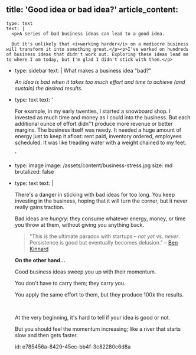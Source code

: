 title: 'Good idea or bad idea?'
article_content:
  -
    type: text
    text: |
      <p>A series of bad business ideas can lead to a good idea.
      
      But it's unlikely that <i>working harder</i> on a mediocre business will transform it into something great.</p><p>I've worked on hundreds of business ideas that didn't work out. Exploring these ideas lead me to where I am today, but I'm glad I didn't stick with them.</p>
  -
    type: sidebar
    text: |
      What makes a business idea "bad?"
      
      _An idea is bad when it takes too much effort and time to achieve (and sustain) the desired results._
  -
    type: text
    text: '<p>For example, in my early twenties, I started a snowboard shop. I invested as much time and money as I could into the business. But each additional ounce of effort didn''t produce more revenue or better margins. The business itself was needy. It needed a huge amount of energy just to keep it afloat: rent paid, inventory ordered, employees scheduled. It was like treading water with a weight chained to my feet.</p>'
  -
    type: image
    image: /assets/content/business-stress.jpg
    size: md
    brutalized: false
  -
    type: text
    text: |
      <p>There's a danger in sticking with bad ideas for too long. You keep investing in the business, hoping that it will turn the corner, but it never really gains traction.</p><p>Bad ideas are <i>hungry</i>: they consume whatever energy, money, or time you throw at them, without giving you anything back.</p><blockquote><p>"This is the ultimate paradox with startups –&nbsp;<i>not yet</i>&nbsp;vs.&nbsp;<i>never</i>. Persistence is good but eventually becomes delusion." –&nbsp;<a href="https://twitter.com/HolfolioBen/status/1296565549619699713">Ben Kinnard</a></p></blockquote><p><b>On the other hand...</b></p><p>Good business ideas sweep you up with their momentum.&nbsp;</p><p>You don't have to carry them; they carry you.
      
      You apply the same effort to them, but they produce 100x the results.</p><p><br></p><p>At the very beginning, it's hard to tell if your idea is good or not.
      
      But you should feel the momentum increasing; like a river that starts slow and then gets faster.</p>
id: e785456a-8429-45ec-bb4f-3c82280c6d8a
